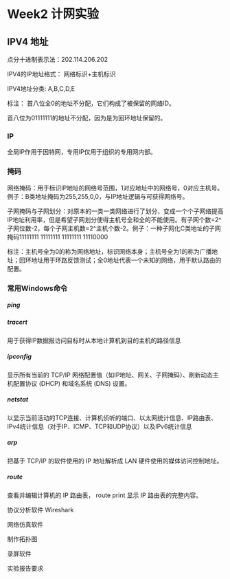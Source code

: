 # Week2 计网实验

## IPV4 地址

点分十进制表示法：202.114.206.202

IPV4的IP地址格式： 网络标识+主机标识

IPV4地址分类: A,B,C,D,E

标注：
首八位全0的地址不分配，它们构成了被保留的网络ID。

首八位为01111111的地址不分配，因为是为回环地址保留的。

### IP

全局IP作用于因特网，专用IP仅用于组织的专用网内部。

### 掩码

网络掩码：用于标识IP地址的网络号范围，1对应地址中的网络号，0对应主机号。例子：B类地址掩码为255,255,0,0，与IP地址逻辑与可获得网络号。

子网掩码与子网划分：对原本的一类一类网络进行了划分，变成一个个子网络提高IP地址利用率，但是希望子网划分使得主机号全和全的不能使用。有子网个数=2^子网位数-2，每个子网主机数=2^主机个数-2。例子：一种子网化C类地址的子网掩码11111111 11111111 11111111 11110000

标注：主机号全为0的称为网络地址，标识网络本身；主机号全为1的称为广播地址；回环地址用于环路反馈测试；全0地址代表一个未知的网络，用于默认路由的配置。

### 常用Windows命令

##### ping

##### tracert

用于获得IP数据报访问目标时从本地计算机到目的主机的路径信息

##### ipconfig

显示所有当前的 TCP/IP 网络配置值（如IP地址、网关、子网掩码）、刷新动态主机配置协议 (DHCP) 和域名系统 (DNS) 设置。

##### netstat

以显示当前活动的TCP连接、计算机侦听的端口、以太网统计信息、IP路由表、IPv4统计信息（对于IP、ICMP、TCP和UDP协议）以及IPv6统计信息 

##### arp

把基于 TCP/IP 的软件使用的 IP 地址解析成 LAN 硬件使用的媒体访问控制地址。

##### route

查看并编辑计算机的 IP 路由表，
route print 显示 IP 路由表的完整内容。

协议分析软件 Wireshark

网络仿真软件

制作拓扑图

录屏软件

实验报告要求
